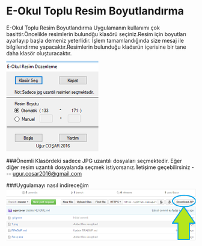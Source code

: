 # E-Okul Toplu Resim Boyutlandırma
E-Okul Toplu Resim Boyutlandırma
Uygulamanın kullanımı çok basittir.Öncelikle resimlerin bulundğu klasörü seçiniz.Resim için boyutları ayarlayıp başla demeniz yeterlidir.
İşlem tamamlandığında size mesaj ile bilgilendirme yapacaktır.Resimlerin bulunduğu klaösrün içerisine bir tane daha klasör oluşturacaktır.

![image](https://raw.githubusercontent.com/ugurcosar/eokulresimduzenleme/master/1.png)

###Önemli
Klasördeki sadece JPG uzantılı dosyaları seçmektedir.
Eğer diğer resim uzantılı dosyalarıda seçmek istiyorsanız.İletişime geçebilirsiniz --- ugur.cosar2016@gmail.com

###Uygulamayı nasıl indireceğim
![image](https://raw.githubusercontent.com/ugurcosar/eokulresimduzenleme/master/2.png)
